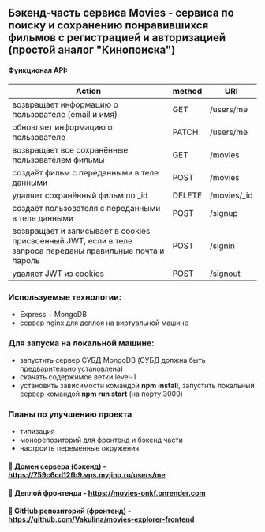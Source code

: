 ## Бэкенд-часть сервиса Movies - сервиса по поиску и сохранению понравившихся фильмов с регистрацией и авторизацией (простой аналог "Кинопоиска")

#### Функционал API:
| **Action**            | **method** | **URI** |
| --- | --- | --- |
| возвращает информацию о пользователе (email и имя) | GET | /users/me |
| обновляет информацию о пользователе | PATCH   | /users/me |
| возвращает  все сохранённые пользователем фильмы | GET  | /movies |
| создаёт фильм с переданными в теле данными | POST        | /movies |
| удаляет сохранённый фильм по _id | DELETE       | /movies/_id |
| создаёт пользователя с переданными в теле данными | POST        | /signup |
| возвращает и записывает в cookies присвоенный JWT, если в теле запроса переданы правильные почта и пароль | POST        | /signin |
| удаляет JWT из cookies | POST        | /signout |

### Используемые технологии:
- Express + MongoDB
- сервер nginx для деплоя на виртуальной машине

###  Для запуска на локальной машине:
- запустить сервер СУБД MongoDB (СУБД должна быть предварительно установлена)
- скачать содержимое ветки level-1
- установить зависимости командой **npm install**, запустить локальный сервер командой **npm run start** (на порту 3000)

### Планы по улучшению проекта
- типизация
- монорепозиторий для фронтенд и бэкенд части
- настроить переменные окружения

#### :link: Домен сервера (бэкенд) - https://759c6cd12fb9.vps.myjino.ru/users/me
#### :link: Деплой фронтенда - https://movies-onkf.onrender.com
#### :link: GitHub репозиторий (фронтенд) - https://github.com/Vakulina/movies-explorer-frontend


